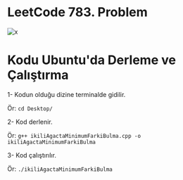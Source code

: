 # LeetCode 783. Problem

![x](https://github.com/yigitboracagiran/Ikili_Agacta_Minimum_Farki_Bulma/assets/111417887/5283edcc-e642-40b2-a066-2cce6cc7347b)

# Kodu Ubuntu'da Derleme ve Çalıştırma

1- Kodun olduğu dizine terminalde gidilir.

Ör: `cd Desktop/`

2- Kod derlenir.

Ör: `g++ ikiliAgactaMinimumFarkiBulma.cpp -o ikiliAgactaMinimumFarkiBulma`

3- Kod çalıştırılır.

Ör: `./ikiliAgactaMinimumFarkiBulma`
